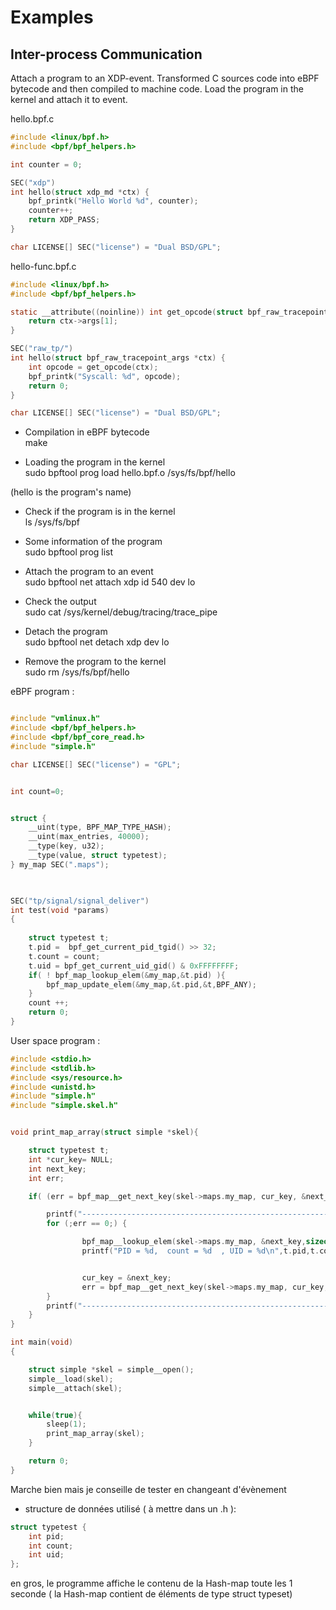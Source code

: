 # Examples

## Inter-process Communication

Attach a program to an XDP-event. Transformed C sources code into eBPF bytecode and then compiled to machine code. Load the program in the kernel and attach it to event.

hello.bpf.c
```c
#include <linux/bpf.h>
#include <bpf/bpf_helpers.h>

int counter = 0;

SEC("xdp")
int hello(struct xdp_md *ctx) {
    bpf_printk("Hello World %d", counter);
    counter++; 
    return XDP_PASS;
}

char LICENSE[] SEC("license") = "Dual BSD/GPL";

```

hello-func.bpf.c

```c
#include <linux/bpf.h>
#include <bpf/bpf_helpers.h>

static __attribute((noinline)) int get_opcode(struct bpf_raw_tracepoint_args *ctx) {
    return ctx->args[1];
}

SEC("raw_tp/")
int hello(struct bpf_raw_tracepoint_args *ctx) {
    int opcode = get_opcode(ctx);
    bpf_printk("Syscall: %d", opcode);
    return 0;
}

char LICENSE[] SEC("license") = "Dual BSD/GPL";
```

- Compilation in eBPF bytecode \
make

- Loading the program in the kernel\
sudo bpftool prog load hello.bpf.o /sys/fs/bpf/hello

(hello is the program's name)

- Check if the program is in the kernel \
ls /sys/fs/bpf

- Some information of the program \
sudo bpftool prog list

- Attach the program to an event \
sudo bpftool net attach xdp id 540 dev lo

- Check the output \
sudo cat /sys/kernel/debug/tracing/trace_pipe

- Detach the program \
sudo bpftool net detach xdp dev lo

- Remove the program to the kernel \
sudo rm /sys/fs/bpf/hello



eBPF program :

```c

#include "vmlinux.h"
#include <bpf/bpf_helpers.h>
#include <bpf/bpf_core_read.h>
#include "simple.h"

char LICENSE[] SEC("license") = "GPL";


int count=0;


struct {
    __uint(type, BPF_MAP_TYPE_HASH);
    __uint(max_entries, 40000);
    __type(key, u32);
    __type(value, struct typetest);
} my_map SEC(".maps");
	


SEC("tp/signal/signal_deliver")
int test(void *params)
{
    
    struct typetest t;
    t.pid =  bpf_get_current_pid_tgid() >> 32;
    t.count = count;
    t.uid = bpf_get_current_uid_gid() & 0xFFFFFFFF;
    if( ! bpf_map_lookup_elem(&my_map,&t.pid) ){
        bpf_map_update_elem(&my_map,&t.pid,&t,BPF_ANY);
    }
    count ++;
    return 0;
}

```


User space program :


```c
#include <stdio.h>
#include <stdlib.h>
#include <sys/resource.h>
#include <unistd.h>
#include "simple.h"
#include "simple.skel.h"


void print_map_array(struct simple *skel){

	struct typetest t;
	int *cur_key= NULL;
	int next_key;
	int err;

	if( (err = bpf_map__get_next_key(skel->maps.my_map, cur_key, &next_key,sizeof(int)))==0){

		printf("-----------------------------------------------------------------------------------\n");
		for (;err == 0;) {

                bpf_map__lookup_elem(skel->maps.my_map, &next_key,sizeof(int), &t,sizeof(struct typetest),BPF_ANY);
				printf("PID = %d,  count = %d  , UID = %d\n",t.pid,t.count,t.uid);


                cur_key = &next_key;
				err = bpf_map__get_next_key(skel->maps.my_map, cur_key, &next_key,sizeof(int));
    	}
		printf("-----------------------------------------------------------------------------------\n");
	}
}

int main(void)
{

    struct simple *skel = simple__open();
    simple__load(skel);
    simple__attach(skel);


	while(true){
		sleep(1);
		print_map_array(skel);
	}

    return 0;
}

```

Marche bien mais je conseille de tester en changeant d'évènement

+ structure de données utilisé ( à mettre dans un .h ):

```c
struct typetest {
    int pid;
    int count;
    int uid;
};
```

en gros, le programme affiche le contenu de la Hash-map toute les 1 seconde
( la Hash-map contient de éléments de type struct typeset)



